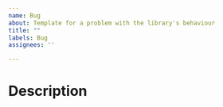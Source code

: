 ```yaml
---
name: Bug
about: Template for a problem with the library's behaviour
title: ""
labels: Bug
assignees: ''

---
```


# Description

